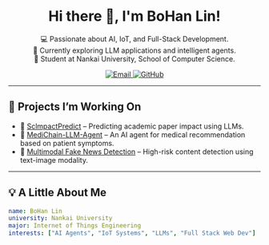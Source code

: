 <h1 align="center">Hi there 👋, I'm BoHan Lin!</h1>

<p align="center">
  💻 Passionate about AI, IoT, and Full-Stack Development.<br>
  🌱 Currently exploring LLM applications and intelligent agents.<br>
  🏫 Student at Nankai University, School of Computer Science.
</p>

<p align="center">
  <a href="mailto:your_email@gmail.com">
    <img src="https://img.shields.io/badge/Gmail-D14836?style=for-the-badge&logo=gmail&logoColor=white" alt="Email">
  </a>
  <a href="https://github.com/BoHan-LIN04">
    <img src="https://img.shields.io/badge/GitHub-181717?style=for-the-badge&logo=github&logoColor=white" alt="GitHub">
  </a>
</p>

---

## 🚧 Projects I’m Working On

- 🧠 [SclmpactPredict](https://github.com/1Reminding/SclmpactPredict) – Predicting academic paper impact using LLMs.
- 💊 [MediChain-LLM-Agent](https://github.com/1Reminding/MediChain-LLM-Agent) – An AI agent for medical recommendation based on patient symptoms.
- 📰 [Multimodal Fake News Detection](https://github.com/1Reminding/Multimodal-Fake-News-Detection) – High-risk content detection using text-image modality.

---

## 💡 A Little About Me

```yaml
name: BoHan Lin
university: Nankai University
major: Internet of Things Engineering
interests: ["AI Agents", "IoT Systems", "LLMs", "Full Stack Web Dev"]
